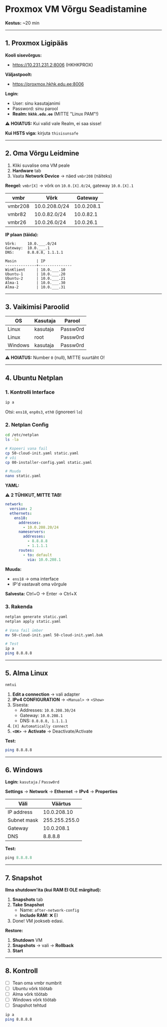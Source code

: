 # Proxmox VM Võrgu Seadistamine

**Kestus:** ~20 min

---

## 1. Proxmox Ligipääs

**Kooli sisevõrgus:**
- https://10.231.231.2:8006 (HKHKPROX)

**Väljastpoolt:**
- https://proxmox.hkhk.edu.ee:8006

**Login:**
- User: sinu kasutajanimi
- Password: sinu parool
- **Realm: `hkhk.edu.ee`** (MITTE "Linux PAM"!)

⚠️ **HOIATUS:** Kui valid vale Realm, ei saa sisse!

**Kui HSTS viga:** kirjuta `thisisunsafe`

---

## 2. Oma Võrgu Leidmine

1. Kliki suvalise oma VM peale
2. **Hardware** tab
3. Vaata **Network Device** → näed `vmbr208` (näiteks)

**Reegel:** `vmbr[X]` → võrk on `10.0.[X].0/24`, gateway `10.0.[X].1`

| vmbr | Võrk | Gateway |
|------|------|---------|
| vmbr208 | 10.0.208.0/24 | 10.0.208.1 |
| vmbr82 | 10.0.82.0/24 | 10.0.82.1 |
| vmbr26 | 10.0.26.0/24 | 10.0.26.1 |

**IP plaan (täida):**

```
Võrk:     10.0.___.0/24
Gateway:  10.0.___.1
DNS:      8.8.8.8, 1.1.1.1

Masin         | IP            
--------------+---------------
WinKlient     | 10.0.___.10   
Ubuntu-1      | 10.0.___.20   
Ubuntu-2      | 10.0.___.21   
Alma-1        | 10.0.___.30   
Alma-2        | 10.0.___.31   
```

---

## 3. Vaikimisi Paroolid

| OS | Kasutaja | Parool |
|----|----------|--------|
| Linux | kasutaja | Passw0rd |
| Linux | root | Passw0rd |
| Windows | kasutaja | Passw0rd |

⚠️ **HOIATUS:** Number `0` (null), MITTE suurtäht O!

---

## 4. Ubuntu Netplan

### 1. Kontrolli Interface

```bash
ip a
```

Otsi: `ens18`, `enp0s3`, `eth0` (ignoreeri `lo`)

### 2. Netplan Config

```bash
cd /etc/netplan
ls -la

# Kopeeri vana fail
cp 50-cloud-init.yaml static.yaml
# või
cp 00-installer-config.yaml static.yaml

# Muuda
nano static.yaml
```

**YAML:**

⚠️ **2 TÜHIKUT, MITTE TAB!**

```yaml
network:
  version: 2
  ethernets:
    ens18:
      addresses:
        - 10.0.208.20/24
      nameservers:
        addresses:
          - 8.8.8.8
          - 1.1.1.1
      routes:
        - to: default
          via: 10.0.208.1
```

**Muuda:**
- `ens18` → oma interface
- IP'd vastavalt oma võrgule

**Salvesta:** Ctrl+O → Enter → Ctrl+X

### 3. Rakenda

```bash
netplan generate static.yaml
netplan apply static.yaml

# Vana fail ümber
mv 50-cloud-init.yaml 50-cloud-init.yaml.bak

# Test
ip a
ping 8.8.8.8
```

---

## 5. Alma Linux

```bash
nmtui
```

1. **Edit a connection** → vali adapter
2. **IPv4 CONFIGURATION** → `<Manual>` → `<Show>`
3. Sisesta:
   - Addresses: `10.0.208.30/24`
   - Gateway: `10.0.208.1`
   - DNS: `8.8.8.8, 1.1.1.1`
4. `[X] Automatically connect`
5. **`<OK>`** → **Activate** → Deactivate/Activate

**Test:**

```bash
ping 8.8.8.8
```

---

## 6. Windows

**Login:** `kasutaja` / `Passw0rd`

**Settings** → **Network** → **Ethernet** → **IPv4** → **Properties**

| Väli | Väärtus |
|------|---------|
| IP address | 10.0.208.10 |
| Subnet mask | 255.255.255.0 |
| Gateway | 10.0.208.1 |
| DNS | 8.8.8.8 |

**Test:**

```powershell
ping 8.8.8.8
```

---

## 7. Snapshot

**Ilma shutdown'ita (kui RAM EI OLE märgitud):**

1. **Snapshots** tab
2. **Take Snapshot**
   - Name: `after-network-config`
   - **Include RAM:** ❌ EI
3. Done! VM jookseb edasi.

**Restore:**

1. **Shutdown** VM
2. **Snapshots** → vali → **Rollback**
3. **Start**

---

## 8. Kontroll

- [ ] Tean oma vmbr numbrit
- [ ] Ubuntu võrk töötab
- [ ] Alma võrk töötab
- [ ] Windows võrk töötab
- [ ] Snapshot tehtud

```bash
ip a
ping 8.8.8.8
```
